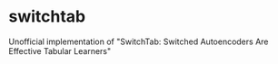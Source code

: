 # switchtab
Unofficial implementation of "SwitchTab: Switched Autoencoders Are Effective Tabular Learners"
